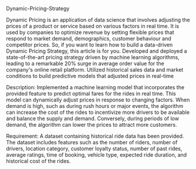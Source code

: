 Dynamic-Pricing-Strategy

Dynamic Pricing is an application of data science that involves adjusting the prices of a product or service based on various factors in real time. It is used by companies to optimize revenue by setting flexible prices that respond to market demand, demographics, customer behaviour and competitor prices. So, if you want to learn how to build a data-driven Dynamic Pricing Strategy, this article is for you. Developed and deployed a state-of-the-art pricing strategy driven by machine learning algorithms, leading to a remarkable 20% surge in average order value for the company's online retail platform.
Utilized historical sales data and market conditions to build predictive models that adjusted prices in real-time

Description:
Implemented a machine learning model that incorporates the provided feature to predict optimal fares for the rides in real time. This model can dynamically adjust prices in response to changing factors. When demand is high, such as during rush hours or major events, the algorithm can increase the cost of the rides to incentivize more drivers to be available and balance the supply and demand. Conversely, during periods of low demand, the algorithm can lower the prices to attract more customers.


Requirement:
A dataset containing historical ride data has been provided. The dataset includes features such as the number of riders, number of drivers, location category, customer loyalty status, number of past rides, average ratings, time of booking, vehicle type, expected ride duration, and historical cost of the rides.


